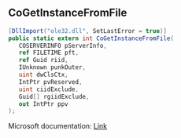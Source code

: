 ## CoGetInstanceFromFile

```csharp
[DllImport("ole32.dll", SetLastError = true)]
public static extern int CoGetInstanceFromFile(
   COSERVERINFO pServerInfo,
   ref FILETIME pft,
   ref Guid riid,
   IUnknown punkOuter,
   uint dwClsCtx,
   IntPtr pvReserved,
   uint ciidExclude,
   Guid[] rgiidExclude,
   out IntPtr ppv
);
```

Microsoft documentation: [Link](https://learn.microsoft.com/en-us/windows/win32/api/objbase/nf-objbase-cogetinstancefromfile)
